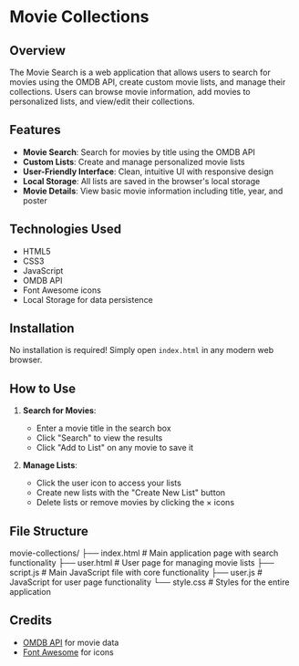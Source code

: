 # Movie Collections

## Overview

The Movie Search is a web application that allows users to search for movies using the OMDB API, create custom movie lists, and manage their collections. Users can browse movie information, add movies to personalized lists, and view/edit their collections.

## Features

- **Movie Search**: Search for movies by title using the OMDB API
- **Custom Lists**: Create and manage personalized movie lists
- **User-Friendly Interface**: Clean, intuitive UI with responsive design
- **Local Storage**: All lists are saved in the browser's local storage
- **Movie Details**: View basic movie information including title, year, and poster

## Technologies Used

- HTML5
- CSS3
- JavaScript
- OMDB API
- Font Awesome icons
- Local Storage for data persistence

## Installation

No installation is required! Simply open `index.html` in any modern web browser.

## How to Use

1. **Search for Movies**:
   - Enter a movie title in the search box
   - Click "Search" to view the results
   - Click "Add to List" on any movie to save it

2. **Manage Lists**:
   - Click the user icon to access your lists
   - Create new lists with the "Create New List" button
   - Delete lists or remove movies by clicking the × icons

## File Structure
movie-collections/
├── index.html # Main application page with search functionality
├── user.html # User page for managing movie lists
├── script.js # Main JavaScript file with core functionality
├── user.js # JavaScript for user page functionality
└── style.css # Styles for the entire application


## Credits

- [OMDB API](https://www.omdbapi.com/) for movie data
- [Font Awesome](https://fontawesome.com/) for icons
